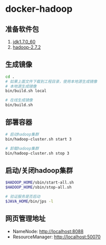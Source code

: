# docker-hadoop

## 准备软件包
1. [jdk1.7.0_60](http://119.254.110.32:8081/download/jdk1.7.0_60.tar.gz)
2. [hadoop-2.7.2](http://mirrors.cnnic.cn/apache/hadoop/common/hadoop-2.7.2/hadoop-2.7.2.tar.gz)

## 生成镜像
```sh
cd .
# 如果上面文件下载到工程目录，使用本地源生成镜像
# 本地源生成镜像
bin/build.sh local

# 在线生成镜像
bin/build.sh
```

## 部署容器
```sh
# 启动hadoop集群
bin/hadoop-cluster.sh start 3

# 卸载hadoop集群
bin/hadoop-cluster.sh stop 3
```

## 启动/关闭hadoop集群
```sh
$HADOOP_HOME/sbin/start-all.sh
$HADOOP_HOME/sbin/stop-all.sh

# 验证服务是否启动
$JAVA_HOME/bin/jps -l
```

## 网页管理地址
+ NameNode: [http://localhost:8088](http://localhost:8088)
+ ResourceManager: [http://localhost:50070](http://localhost:50070)
